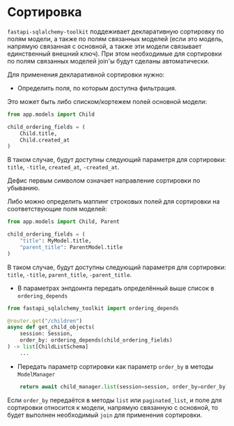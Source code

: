 # Сортировка

`fastapi-sqlalchemy-toolkit` поддеживает декларативную сортировку по полям модели, 
а также по полям связанных моделей (если это модель, напрямую связанная с основной,
а также эти модели связывает единственный внешний ключ). При этом необходимые для сортировки по полям
связанных моделей join'ы будут сделаны автоматически.

Для применения декларативной сортировки нужно:

- Определить поля, по которым доступна фильтрация.

Это может быть либо списком/кортежем полей основной модели:

```python
from app.models import Child

child_ordering_fields = (
    Child.title,
    Child.created_at
)
```

В таком случае, будут доступны следующий параметря для сортировки:
`title`, `-title`, `created_at`, `-created_at`.

Дефис первым символом означает направление сортировки по убыванию.

Либо можно определить маппинг строковых полей для сортировки
на соответствующие поля моделей:

```python
from app.models import Child, Parent

child_ordering_fields = (
    "title": MyModel.title,
    "parent_title": ParentModel.title
)
```

В таком случае, будут доступны следующий параметря для сортировки:
`title`, `-title`, `parent_title`, `-parent_title`.

- В параметрах энпдоинта передать определённый выше список
в `ordering_depends`

```python
from fastapi_sqlalchemy_toolkit import ordering_depends

@router.get("/children")
async def get_child_objects(
    session: Session,
    order_by: ordering_depends(child_ordering_fields)
) -> list[ChildListSchema]
    ...
```

- Передать параметр сортировки как параметр `order_by` в методы `ModelManager`

```python
    return await child_manager.list(session=session, order_by=order_by)
```

Если `order_by` передаётся в методы `list` или `paginated_list`,
и поле для сортировки относится к модели, напрямую связанную с основной,
то будет выполнен необходимый `join` для применения сортировки.

